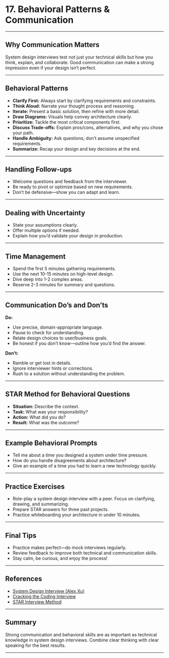 # 17. Behavioral Patterns & Communication

---

## Why Communication Matters

System design interviews test not just your technical skills but how you think, explain, and collaborate. Good communication can make a strong impression even if your design isn’t perfect.

---

## Behavioral Patterns

- **Clarify First:** Always start by clarifying requirements and constraints.
- **Think Aloud:** Narrate your thought process and reasoning.
- **Iterate:** Present a basic solution, then refine with more detail.
- **Draw Diagrams:** Visuals help convey architecture clearly.
- **Prioritize:** Tackle the most critical components first.
- **Discuss Trade-offs:** Explain pros/cons, alternatives, and why you chose your path.
- **Handle Ambiguity:** Ask questions; don’t assume unspecified requirements.
- **Summarize:** Recap your design and key decisions at the end.

---

## Handling Follow-ups

- Welcome questions and feedback from the interviewer.
- Be ready to pivot or optimize based on new requirements.
- Don’t be defensive—show you can adapt and learn.

---

## Dealing with Uncertainty

- State your assumptions clearly.
- Offer multiple options if needed.
- Explain how you’d validate your design in production.

---

## Time Management

- Spend the first 5 minutes gathering requirements.
- Use the next 10-15 minutes on high-level design.
- Dive deep into 1-2 complex areas.
- Reserve 2-3 minutes for summary and questions.

---

## Communication Do’s and Don’ts

**Do:**
- Use precise, domain-appropriate language.
- Pause to check for understanding.
- Relate design choices to user/business goals.
- Be honest if you don’t know—outline how you’d find the answer.

**Don’t:**
- Ramble or get lost in details.
- Ignore interviewer hints or corrections.
- Rush to a solution without understanding the problem.

---

## STAR Method for Behavioral Questions

- **Situation:** Describe the context.
- **Task:** What was your responsibility?
- **Action:** What did you do?
- **Result:** What was the outcome?

---

## Example Behavioral Prompts

- Tell me about a time you designed a system under time pressure.
- How do you handle disagreements about architecture?
- Give an example of a time you had to learn a new technology quickly.

---

## Practice Exercises

- Role-play a system design interview with a peer. Focus on clarifying, drawing, and summarizing.
- Prepare STAR answers for three past projects.
- Practice whiteboarding your architecture in under 10 minutes.

---

## Final Tips

- Practice makes perfect—do mock interviews regularly.
- Review feedback to improve both technical and communication skills.
- Stay calm, be curious, and enjoy the process!

---

## References

- [System Design Interview (Alex Xu)](https://www.amazon.com/System-Design-Interview-insiders-Second/dp/B08CMF2CQF)
- [Cracking the Coding Interview](https://www.crackingthecodinginterview.com/)
- [STAR Interview Method](https://www.indeed.com/career-advice/interviewing/how-to-use-the-star-interview-response-technique)

---

## Summary

Strong communication and behavioral skills are as important as technical knowledge in system design interviews. Combine clear thinking with clear speaking for the best results.

---
